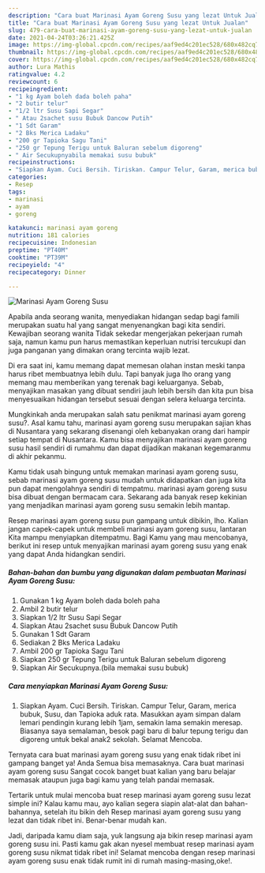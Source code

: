 ```yaml
---
description: "Cara buat Marinasi Ayam Goreng Susu yang lezat Untuk Jualan"
title: "Cara buat Marinasi Ayam Goreng Susu yang lezat Untuk Jualan"
slug: 479-cara-buat-marinasi-ayam-goreng-susu-yang-lezat-untuk-jualan
date: 2021-04-24T03:26:21.425Z
image: https://img-global.cpcdn.com/recipes/aaf9ed4c201ec528/680x482cq70/marinasi-ayam-goreng-susu-foto-resep-utama.jpg
thumbnail: https://img-global.cpcdn.com/recipes/aaf9ed4c201ec528/680x482cq70/marinasi-ayam-goreng-susu-foto-resep-utama.jpg
cover: https://img-global.cpcdn.com/recipes/aaf9ed4c201ec528/680x482cq70/marinasi-ayam-goreng-susu-foto-resep-utama.jpg
author: Lura Mathis
ratingvalue: 4.2
reviewcount: 6
recipeingredient:
- "1 kg Ayam boleh dada boleh paha"
- "2 butir telur"
- "1/2 ltr Susu Sapi Segar"
- " Atau 2sachet susu Bubuk Dancow Putih"
- "1 Sdt Garam"
- "2 Bks Merica Ladaku"
- "200 gr Tapioka Sagu Tani"
- "250 gr Tepung Terigu untuk Baluran sebelum digoreng"
- " Air Secukupnyabila memakai susu bubuk"
recipeinstructions:
- "Siapkan Ayam. Cuci Bersih. Tiriskan. Campur Telur, Garam, merica bubuk, Susu, dan Tapioka aduk rata. Masukkan ayam simpan dalam lemari pendingin kurang lebih 1jam, semakin lama semakin meresap. Biasanya saya semalaman, besok pagi baru di balur tepung terigu dan digoreng untuk bekal anak2 sekolah. Selamat Mencoba."
categories:
- Resep
tags:
- marinasi
- ayam
- goreng

katakunci: marinasi ayam goreng 
nutrition: 181 calories
recipecuisine: Indonesian
preptime: "PT40M"
cooktime: "PT39M"
recipeyield: "4"
recipecategory: Dinner

---
```



![Marinasi Ayam Goreng Susu](https://img-global.cpcdn.com/recipes/aaf9ed4c201ec528/680x482cq70/marinasi-ayam-goreng-susu-foto-resep-utama.jpg)

Apabila anda seorang wanita, menyediakan hidangan sedap bagi famili merupakan suatu hal yang sangat menyenangkan bagi kita sendiri. Kewajiban seorang  wanita Tidak sekedar mengerjakan pekerjaan rumah saja, namun kamu pun harus memastikan keperluan nutrisi tercukupi dan juga panganan yang dimakan orang tercinta wajib lezat.

Di era  saat ini, kamu memang dapat memesan olahan instan meski tanpa harus ribet membuatnya lebih dulu. Tapi banyak juga lho orang yang memang mau memberikan yang terenak bagi keluarganya. Sebab, menyajikan masakan yang dibuat sendiri jauh lebih bersih dan kita pun bisa menyesuaikan hidangan tersebut sesuai dengan selera keluarga tercinta. 



Mungkinkah anda merupakan salah satu penikmat marinasi ayam goreng susu?. Asal kamu tahu, marinasi ayam goreng susu merupakan sajian khas di Nusantara yang sekarang disenangi oleh kebanyakan orang dari hampir setiap tempat di Nusantara. Kamu bisa menyajikan marinasi ayam goreng susu hasil sendiri di rumahmu dan dapat dijadikan makanan kegemaranmu di akhir pekanmu.

Kamu tidak usah bingung untuk memakan marinasi ayam goreng susu, sebab marinasi ayam goreng susu mudah untuk didapatkan dan juga kita pun dapat mengolahnya sendiri di tempatmu. marinasi ayam goreng susu bisa dibuat dengan bermacam cara. Sekarang ada banyak resep kekinian yang menjadikan marinasi ayam goreng susu semakin lebih mantap.

Resep marinasi ayam goreng susu pun gampang untuk dibikin, lho. Kalian jangan capek-capek untuk membeli marinasi ayam goreng susu, lantaran Kita mampu menyiapkan ditempatmu. Bagi Kamu yang mau mencobanya, berikut ini resep untuk menyajikan marinasi ayam goreng susu yang enak yang dapat Anda hidangkan sendiri.

<!--inarticleads1-->

##### Bahan-bahan dan bumbu yang digunakan dalam pembuatan Marinasi Ayam Goreng Susu:

1. Gunakan 1 kg Ayam boleh dada boleh paha
1. Ambil 2 butir telur
1. Siapkan 1/2 ltr Susu Sapi Segar
1. Siapkan  Atau 2sachet susu Bubuk Dancow Putih
1. Gunakan 1 Sdt Garam
1. Sediakan 2 Bks Merica Ladaku
1. Ambil 200 gr Tapioka Sagu Tani
1. Siapkan 250 gr Tepung Terigu untuk Baluran sebelum digoreng
1. Siapkan  Air Secukupnya.(bila memakai susu bubuk)




<!--inarticleads2-->

##### Cara menyiapkan Marinasi Ayam Goreng Susu:

1. Siapkan Ayam. Cuci Bersih. Tiriskan. Campur Telur, Garam, merica bubuk, Susu, dan Tapioka aduk rata. Masukkan ayam simpan dalam lemari pendingin kurang lebih 1jam, semakin lama semakin meresap. Biasanya saya semalaman, besok pagi baru di balur tepung terigu dan digoreng untuk bekal anak2 sekolah. Selamat Mencoba.




Ternyata cara buat marinasi ayam goreng susu yang enak tidak ribet ini gampang banget ya! Anda Semua bisa memasaknya. Cara buat marinasi ayam goreng susu Sangat cocok banget buat kalian yang baru belajar memasak ataupun juga bagi kamu yang telah pandai memasak.

Tertarik untuk mulai mencoba buat resep marinasi ayam goreng susu lezat simple ini? Kalau kamu mau, ayo kalian segera siapin alat-alat dan bahan-bahannya, setelah itu bikin deh Resep marinasi ayam goreng susu yang lezat dan tidak ribet ini. Benar-benar mudah kan. 

Jadi, daripada kamu diam saja, yuk langsung aja bikin resep marinasi ayam goreng susu ini. Pasti kamu gak akan nyesel membuat resep marinasi ayam goreng susu nikmat tidak ribet ini! Selamat mencoba dengan resep marinasi ayam goreng susu enak tidak rumit ini di rumah masing-masing,oke!.

